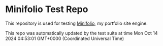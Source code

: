 # Minifolio Test Repo

This repository is used for testing [Minifolio](https://github.com/MaddyGuthridge/Minifolio), my portfolio site engine.

This repo was automatically updated by the test suite at time Mon Oct 14 2024 04:53:01 GMT+0000 (Coordinated Universal Time)
